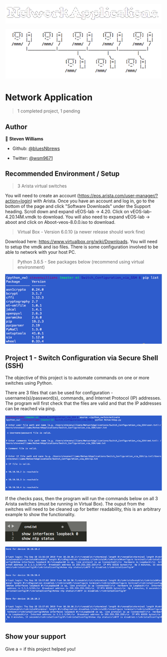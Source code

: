 ![NetworkApplications1](https://github.com/bluesNbrews/NetworkApplications/blob/master/img/networkApplications.png)

![NetworkApplications2](https://github.com/bluesNbrews/NetworkApplications/blob/master/img/network.png)

# Network Application 

> 1 completed project, 1 pending

## Author

👤 **Steven Williams**

* Github: [@bluesNbrews](https://github.com/bluesNbrews)

* Twitter: [@wsm9671](https://twitter.com/wsm9671)

## Recommended Environment / Setup

> 3 Arista virtual switches

You will need to create an account (https://eos.arista.com/user-manager/?action=login) with Arista. Once you have an account and log in, go to the bottom of the page and click "Software Downloads" under the Support heading. Scroll down and expand vEOS-lab -> 4.20. Click on  vEOS-lab-4.20.14M.vmdk to download. You will also need to expand vEOS-lab -> aboot and click on Aboot-veos-8.0.0.iso to download.

> Virtual Box - Version 6.0.10 (a newer release should work fine)

Download here: https://www.virtualbox.org/wiki/Downloads. You will need to setup the vmdk and iso files. There is some configuration involved to be able to network with your host PC.

> Python 3.6.5 - See packages below (recommend using virtual environment)

![NetworkApplications3](https://github.com/bluesNbrews/NetworkApplications/blob/master/img/reqModules.png)

## Project 1 - Switch Configuration via Secure Shell (SSH)

The objective of this project is to automate commands on one or more switches using Python. 

There are 3 files that can be used for configuration - username(s)/password(s), commands, and Internet Protocol (IP) addresses. The program will first check that the files are valid and that the IP addresses can be reached via ping.

![NetworkApplications4](https://github.com/bluesNbrews/NetworkApplications/blob/master/img/checks.png)

If the checks pass, then the program will run the commands below on all 3 Arista switches (must be running in Virtual Box). The ouput from the switches will need to be cleaned up for better readability, this is an arbitrary example to show the functionality. 

![NetworkApplications5](https://github.com/bluesNbrews/NetworkApplications/blob/master/img/cmd.png)

![NetworkApplications6](https://github.com/bluesNbrews/NetworkApplications/blob/master/img/commandOutput.png)

## Show your support

Give a ⭐️ if this project helped you!

